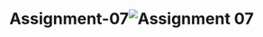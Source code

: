 # Assignment-07![Assignment 07](https://user-images.githubusercontent.com/90233512/174281715-11f150f3-aad4-4701-a294-5de8e86302ea.png)
